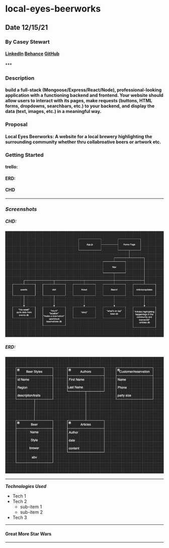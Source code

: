 # local-eyes-beerworks

## Date 12/15/21

### By Casey Stewart

#### [LinkedIn](www.linkedin.com) [Behance](behance.com) [GitHub](www.github.com)

\*\*\*

### Description

#### build a full-stack (Mongoose/Express/React/Node), professional-looking application with a functioning backend and frontend. Your website should allow users to interact with its pages, make requests (buttons, HTML forms, dropdowns, searchbars, etc.) to your backend, and display the data (text, images, etc.) in a meaningful way.

### Proposal

#### Local Eyes Beerworks: A website for a local brewery highlighting the surrounding community whether thru collabroative beers or artwork etc.

### Getting Started

#### trello:

#### ERD:

#### CHD

---

### **_Screenshots_**

##### CHD:

![Local Eyes CHD](./screengrabs/localEyesCHD.jpg)

##### ERD:

![Local Eyes ERD](./screengrabs/localEyesERD.jpg)

---

**_*Technologies Used*_**

- Tech 1
- Tech 2
  - sub-item 1
  - sub-item 2
- Tech 3

---

#### **Great More Star Wars**

---
